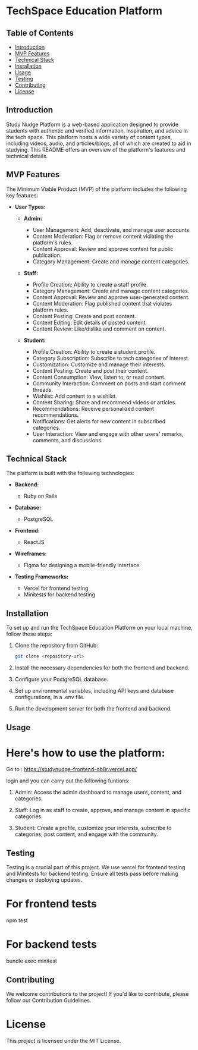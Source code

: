 # TechSpace Education Platform

## Table of Contents
- [Introduction](#introduction)
- [MVP Features](#mvp-features)
- [Technical Stack](#technical-stack)
- [Installation](#installation)
- [Usage](#usage)
- [Testing](#testing)
- [Contributing](#contributing)
- [License](#license)

## Introduction

Study Nudge Platform is a web-based application designed to provide students with authentic and verified information, inspiration, and advice in the tech space. This platform hosts a wide variety of content types, including videos, audio, and articles/blogs, all of which are created to aid in studying. This README offers an overview of the platform's features and technical details.

## MVP Features

The Minimum Viable Product (MVP) of the platform includes the following key features:

- **User Types:**
  - **Admin:**
    - User Management: Add, deactivate, and manage user accounts.
    - Content Moderation: Flag or remove content violating the platform's rules.
    - Content Approval: Review and approve content for public publication.
    - Category Management: Create and manage content categories.

  - **Staff:**
    - Profile Creation: Ability to create a staff profile.
    - Category Management: Create and manage content categories.
    - Content Approval: Review and approve user-generated content.
    - Content Moderation: Flag published content that violates platform rules.
    - Content Posting: Create and post content.
    - Content Editing: Edit details of posted content.
    - Content Review: Like/dislike and comment on content.

  - **Student:**
    - Profile Creation: Ability to create a student profile.
    - Category Subscription: Subscribe to tech categories of interest.
    - Customization: Customize and manage their interests.
    - Content Posting: Create and post their content.
    - Content Consumption: View, listen to, or read content.
    - Community Interaction: Comment on posts and start comment threads.
    - Wishlist: Add content to a wishlist.
    - Content Sharing: Share and recommend videos or articles.
    - Recommendations: Receive personalized content recommendations.
    - Notifications: Get alerts for new content in subscribed categories.
    - User Interaction: View and engage with other users' remarks, comments, and discussions.

## Technical Stack

The platform is built with the following technologies:

- **Backend:**
  - Ruby on Rails

- **Database:**
  - PostgreSQL

- **Frontend:**
  - ReactJS

- **Wireframes:**
  - Figma for designing a mobile-friendly interface

- **Testing Frameworks:**
  - Vercel for frontend testing
  - Minitests for backend testing

## Installation

To set up and run the TechSpace Education Platform on your local machine, follow these steps:

1. Clone the repository from GitHub:
   ```sh
   git clone <repository-url>

2. Install the necessary dependencies for both the frontend and backend.

3. Configure your PostgreSQL database.

4. Set up environmental variables, including API keys and database configurations, in a .env file.

5. Run the development server for both the frontend and backend.

## Usage
# Here's how to use the platform:

Go to : https://studynudge-frontend-ob8r.vercel.app/

login and you can carry out the following funtions:

1. Admin: Access the admin dashboard to manage users, content, and categories.

2. Staff: Log in as staff to create, approve, and manage content in specific categories.

3. Student: Create a profile, customize your interests, subscribe to categories, post content, and engage with the community.


## Testing

Testing is a crucial part of this project. We use vercel for frontend testing and Minitests for backend testing. Ensure all tests pass before making changes or deploying updates.

# For frontend tests
npm test

# For backend tests
bundle exec minitest

## Contributing

We welcome contributions to the project! If you'd like to contribute, please follow our Contribution Guidelines.

# License

This project is licensed under the MIT License.